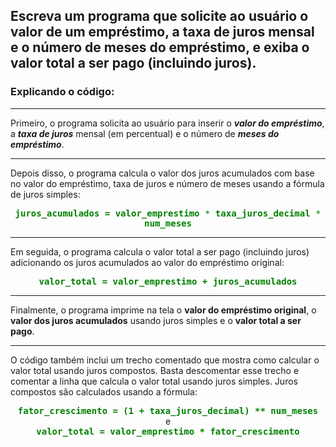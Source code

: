 ## Escreva um programa que solicite ao usuário o valor de um empréstimo, a taxa de juros mensal e o número de meses do empréstimo, e exiba o valor total a ser pago (incluindo juros).

### Explicando o código:

---

Primeiro, o programa solicita ao usuário para inserir o ***valor do empréstimo***, a ***taxa de juros*** mensal (em percentual) e o número de ***meses do empréstimo***.

---

Depois disso, o programa calcula o valor dos juros acumulados com base no valor do empréstimo, taxa de juros e número de meses usando a fórmula de juros simples:  <center> <kbd><font color="green"> **juros_acumulados = valor_emprestimo** * **taxa_juros_decimal** * **num_meses** </font></kbd> </center> 

---

Em seguida, o programa calcula o valor total a ser pago (incluindo juros) adicionando os juros acumulados ao valor do empréstimo original: <center> <kbd ><font color="green"> **valor_total = valor_emprestimo + juros_acumulados** </font></kbd></center>

---

Finalmente, o programa imprime na tela o **valor do empréstimo original**, o **valor dos juros acumulados** usando juros simples e o **valor total a ser pago**.

---

O código também inclui um trecho comentado que mostra como calcular o valor total usando juros compostos. Basta descomentar esse trecho e comentar a linha que calcula o valor total usando juros simples. Juros compostos são calculados usando a fórmula:   <center> <kbd><font color="green"> **fator_crescimento = (1 + taxa_juros_decimal) ** num_meses** </font></kbd>  <br> e <br> <kbd><font color="green"> **valor_total = valor_emprestimo * fator_crescimento** </font></kbd> </center>  

<!-- Barra de progresso <progress value="50" max="100"> </progress> -->







